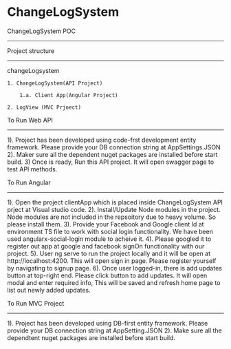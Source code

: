 # ChangeLogSystem

ChangeLogSystem POC
*******************

Project structure
********************

changeLogsystem

    1. ChangeLogSystem(API Project)
    
        1.a. Client App(Angular Project)
        
    2. LogView (MVC Prjoect)    

To Run Web API
**************
 1). Project has been developed using code-frst development entity framework. Please provide your DB connection string at AppSettings.JSON
 2). Maker sure all the dependent nuget packages are installed before start build.
 3) Once is ready, Run this API project. It will open swagger page to test API methods.
 
 To Run Angular
 **************
 1). Open the project clientApp which is placed inside ChangeLogSystem API prject at Visual studio code.
 2). Install/Update Node modules in the project. Node modules are not included in the repsoitory due to heavy volume. So please install them.
 3). Provide your Facebook and Google client Id at environment TS file to work with social login functionality. We have been used angularx-social-login module to acheive it.
 4). Please googled it to register out app at google and facebook signOn functionality with our project.
 5). User ng serve to run the project locally and it will be open at http://localhost:4200. This will open sign in page. Please register yourself by navigating to signup page.
 6). Once user logged-in, there is add updates button at top-right end. Please click button to add updates. It will open modal and enter required info, This will be saved and refresh home page to list out newly added updates.
 
 To Run MVC Project
 ********************
 1). Project has been developed using DB-first entity framework. Please provide your DB connection string at AppSetting.JSON
 2). Make sure all the dependtent nuget packages are installed before start build.
 
